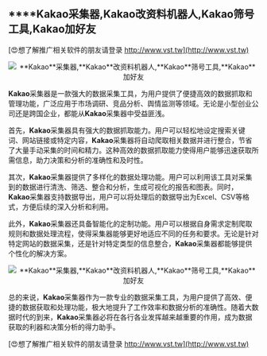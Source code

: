 ## ****Kakao**采集器,**Kakao**改资料机器人,**Kakao**筛号工具,**Kakao**加好友**

[😍想了解推广相关软件的朋友请登录 http://www.vst.tw](http://www.vst.tw)

 <center><img src="https://vst.tw/MP4/tuiguang/png/5.png" alt="**Kakao**采集器,**Kakao**改资料机器人,**Kakao**筛号工具,**Kakao**加好友"></center>

**Kakao**采集器是一款强大的数据采集工具，为用户提供了便捷高效的数据抓取和管理功能，广泛应用于市场调研、竞品分析、舆情监测等领域。无论是小型创业公司还是跨国企业，都能从**Kakao**采集器中受益匪浅。

首先，**Kakao**采集器具有强大的数据抓取能力。用户可以轻松地设定搜索关键词、网站链接或特定内容，**Kakao**采集器将自动爬取相关数据并进行整合，节省了大量手动采集的时间和精力。这种高效的数据抓取能力使得用户能够迅速获取所需信息，助力决策和分析的准确性和及时性。

其次，**Kakao**采集器提供了多样化的数据处理功能。用户可以利用该工具对采集到的数据进行清洗、筛选、整合和分析，生成可视化的报告和图表。同时，**Kakao**采集器支持数据导出，用户可以将处理后的数据导出为Excel、CSV等格式，方便后续的深入分析和利用。

此外，**Kakao**采集器还具备智能化的定制功能。用户可以根据自身需求定制爬取规则和数据处理流程，使得采集器能够更好地适应不同的任务和要求。无论是针对特定网站的数据采集，还是针对特定类型的信息整合，**Kakao**采集器都能够提供个性化的解决方案。

 <center><img src="https://vst.tw/MP4/tuiguang/png/6.png" alt="**Kakao**采集器,**Kakao**改资料机器人,**Kakao**筛号工具,**Kakao**加好友"></center>

总的来说，**Kakao**采集器作为一款专业的数据采集工具，为用户提供了高效、便捷的数据获取和处理功能，极大地提升了工作效率和数据分析的准确性。随着大数据时代的到来，**Kakao**采集器必将在各行各业发挥越来越重要的作用，成为数据获取的利器和决策分析的得力助手。

[😍想了解推广相关软件的朋友请登录 http://www.vst.tw](http://www.vst.tw)



